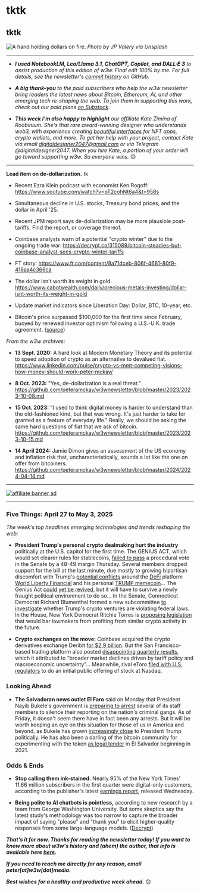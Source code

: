 # tktk
## tktk

![A hand holding dollars on fire.](https://images.unsplash.com/photo-1554672723-b208dc85134f?ixlib=rb-4.0.3&ixid=M3wxMjA3fDB8MHxwaG90by1wYWdlfHx8fGVufDB8fHx8fA%3D%3D&auto=format&fit=crop&w=3540&q=80)
*Photo by JP Valery via Unsplash*

<hr>

- _**I used NotebookLM, Leo/Llama 3.1, ChatGPT, Copilot, and DALL·E 3** to assist production of this edition of w3w. Final edit 100% by me. For full details, see the newsletter's [commit history](https://github.com/peteramckay/w3wnewsletter/commits) on GitHub._ <!-- Edit listed AIs as needed before final publication. -->

- _**A big thank-you** to the paid subscribers who help the w3w newsletter bring readers the latest news about Bitcoin, Ethereum, AI, and other emerging tech re-shaping the web. To join them in supporting this work, check out our paid plans [on Substack](https://w3wnews.substack.com/subscribe)._

- _**This week I'm also happy to highlight** our affiliate Kate Zimina of Roobinium. She's that rare award-winning designer who understands web3, with experience creating [beautiful interfaces](https://dribbble.com/roobinium) for NFT apps, crypto wallets, and more. To get her help with your project, contact Kate via email digitaldesigner2047@gmail.com or via Telegram @digitaldesigner2047. When you hire Kate, a portion of your order will go toward supporting w3w. So everyone wins._ 😊

<hr>

**Lead item on de-dollarization.** tk

<!-- For the lead item, riff on de-dollarization. Some notes & useful links: -->

- Recent Ezra Klein podcast with economist Ken Rogoff: https://www.youtube.com/watch?v=pT2cohNt6a4&t=958s <!-- Primo quotes ~30 mins and ~38 mins in -->

- Simultaneous decline in U.S. stocks, Treasury bond prices, and the dollar in April '25. <!-- Need numbers to illustrate this. -->

- Recent JPM report says de-dollarization may be more plausible post-tariffs. Find the report, or coverage thereof.

- Coinbase analysts warn of a potential "crypto winter" due to the ongoing trade war: https://decrypt.co/315089/bitcoin-steadies-but-coinbase-analyst-sees-crypto-winter-tariffs

- FT story: https://www.ft.com/content/8a71dceb-806f-4681-80f9-416aa4c366ca

- The dollar isn't worth its weight in gold. https://www.cabotwealth.com/daily/precious-metals-investing/dollar-isnt-worth-its-weight-in-gold

- Update market indicators since Liberation Day: Dollar, BTC, 10-year, etc.

- Bitcoin's price surpassed $100,000 for the first time since February, buoyed by renewed investor optimism following a U.S.-U.K. trade agreement. ([source](https://decrypt.co/318527/bitcoin-price-100000-first-time-february))  <!-- Draft summary by ChatGPT -->

*From the w3w archives:*

- **13 Sept. 2020:** A hard look at Modern Monetary Theory and its potential to speed adoption of crypto as an alternative to devalued fiat. https://www.linkedin.com/pulse/crypto-vs-mmt-competing-visions-how-money-should-work-peter-mckay/

- **8 Oct. 2023:** "Yes, de-dollarization is a real threat." https://github.com/peteramckay/w3wnewsletter/blob/master/2023/2023-10-08.md

- **15 Oct. 2023:** "I used to think digital money is harder to understand than the old-fashioned kind, but that was wrong. It's just harder to take for granted as a feature of everyday life." Really, we should be asking the same hard questions of fiat that we ask of bitcoin. https://github.com/peteramckay/w3wnewsletter/blob/master/2023/2023-10-15.md

- **14 April 2024:** Jamie Dimon gives an assessment of the US economy and inflation risk that, uncharacteristically, sounds a lot like the one on offer from bitcoiners. https://github.com/peteramckay/w3wnewsletter/blob/master/2024/2024-04-14.md

 <hr>

 [![affiliate banner ad](https://w3w.news/img/affiliate-kz-letter.png)](
 https://dribbble.com/roobinium)

 <hr>

### Five Things: April 27 to May 3, 2025

*The week's top headlines emerging technologies and trends reshaping the web:*

- **President Trump's personal crypto dealmaking hurt the industry** politically at the U.S. capitol for the first time. The GENIUS ACT, which would set clearer rules for stablecoins, [failed to pass](https://www.axios.com/2025/05/08/senate-vote-stablecoint-crypto-genius-act) a procedural vote in the Senate by a 48-49 margin Thursday. Several members dropped support for the bill at the last minute, due mostly to growing bipartisan discomfort with Trump's [potential conflicts](https://www.yahoo.com/news/crypto-bill-faces-senate-pushback-182307355.html) around the [DeFi](https://www.investopedia.com/decentralized-finance-defi-5113835) platform [World Liberty Financial](https://qz.com/trump-world-liberty-financial-corruption-meme-coin-1851779511) and his personal [TRUMP memecoin](https://mashable.com/article/donald-trump-cryptocurrency-memecoin-top-holders-foreign-exchanges)... The Genius Act [could yet be revived](https://gizmodo.com/crypto-friendly-genius-act-fails-key-senate-vote-as-dems-defect-2000599844), but it will have to survive a newly fraught political environment to do so... In the Senate, Connecticut Democrat Richard Blumenthal formed a new subcommittee [to investigate](https://decrypt.co/318358/democratic-senator-investigates-trumps-chilling-crypto-ventures) whether Trump's crypto ventures are violating federal laws. In the House, New York Democrat Ritchie Torres is [proposing legislation](https://www.theblock.co/post/353501/rep-torres-to-introduce-bill-banning-trump-lawmakers-from-cashing-in-on-memecoins-and-stablecoins) that would bar lawmakers from profiting from similar crypto activity in the future.

- **Crypto exchanges on the move:** Coinbase acquired the crypto derivatives exchange Deribit [for $2.9 billion](https://www.wsj.com/finance/currencies/coinbase-strikes-2-9-billion-deal-for-major-crypto-options-platform-a87ca4b3?st=PpmDxh&reflink=desktopwebshare_permalink). But the San Francisco-based trading platform also posted [disappointing quarterly results](https://www.marketwatch.com/story/coinbase-expects-lower-subscription-revenue-and-a-lot-more-went-wrong-for-the-crypto-exchange-3ebd9259), which it attributed to “broader market declines driven by tariff policy and macroeconomic uncertainty”... Meanwhile, rival eToro [filed with U.S. regulators](https://www.reuters.com/markets/deals/israels-etoro-targets-4-billion-valuation-us-ipo-2025-05-05) to do an initial public offering of stock at Nasdaq.  

<!--

- **Layer-1 networks continue to upgrade:** Ethereum activated its significant 'Pectra' upgrade, increasing the maximum stake limit from 32 to 2,048 ETH, aiming to streamline staking and enhance wallet functionality. ([source](https://www.coindesk.com/tech/2025/05/07/ethereum-activates-pectra-upgrade-raising-max-stake-to-2048-eth)) | BitcoinOS showcased a demo enabling BTC transfers to Cardano and back without using a cross-chain bridge, highlighting advancements in blockchain interoperability. ([source](https://decrypt.co/317840/bitcoinos-demo-sends-btc-to-cardano-and-back-without-a-cross-chain-bridge)) | Ethereum co-founder Vitalik Buterin expressed a desire to simplify Ethereum to be as straightforward as Bitcoin by 2030, emphasizing user-friendliness and efficiency. ([source](https://cryptoslate.com/vitalik-buterin-wants-to-make-ethereum-as-simple-as-bitcoin-by-2030)) <!-- Draft summaries by ChatGPT -->
<!--

- **Crypto payments:** Stripe unveiled a new stablecoin initiative, marking its re-entry into the crypto payments space and aiming to facilitate faster, more efficient transactions. ([source](https://www.theblock.co/post/353605/stripe-unveils-new-stablecoin-feature-following-1-1-billion-bridge-acquisition))  Coinbase is breathing new life into a long-forgotten web payment code, aiming to enhance crypto payment integrations across the internet. ([source](https://decrypt.co/318467/coinbase-breathes-new-lift-into-long-forgotten-web-payment-code)) | Visa doubled down on stablecoins by investing in blockchain payments firm BVNK, signaling confidence in the future of crypto-based financial solutions. ([source](https://www.coindesk.com/business/2025/05/07/visa-doubles-down-on-stablecoins-with-investment-in-blockchain-payments-firm-bvnk))  <!-- Draft summaries by ChatGPT -->

<!--

- **OpenAI updates:** OpenAI decided to abandon its plan to become a for-profit entity, opting to remain under nonprofit governance while restructuring its for-profit subsidiary as a public-benefit corporation. ([source](https://www.wsj.com/tech/ai/openai-to-become-public-benefit-corporation-9e7896e0?st=QVaRQ6&reflink=desktopwebshare_permalink)) | Despite OpenAI's structural changes, Elon Musk will proceed with his lawsuit against the company, challenging its shift away from the original nonprofit model. ([source](https://www.reuters.com/business/elon-musk-keep-lawsuit-against-openai-despite-nonprofit-control-statement-lawyer-2025-05-06)) OpenAI introduced a global initiative to support nations in developing AI infrastructure aligned with democratic values, focusing on localized AI applications in healthcare and education. ([source](https://www.axios.com/2025/05/07/openai-democratic-ai-expansion)) | OpenAI agreed to acquire AI coding tool Windsurf for approximately $3 billion, aiming to bolster its capabilities in AI development tools. ([source](https://www.reuters.com/business/openai-agrees-buy-windsurf-about-3-billion-bloomberg-news-reports-2025-05-06)) | OpenAI CEO Sam Altman testified before the U.S. Senate, discussing AI competition and the importance of responsible AI development in the face of global challenges. ([source](https://www.pbs.org/newshour/politics/watch-live-openai-co-founder-sam-altman-testifies-on-ai-competition-in-senate-hearing)) | Microsoft emerged as a key holdout in OpenAI's restructuring plans, with ongoing discussions about the company's future governance and investment structures. ([source](https://finance.yahoo.com/news/microsoft-key-holdout-openai-restructuring-234551638.html)) <!-- Draft summaries by ChatGPT -->


### Looking Ahead

<!--

- **Meta may take a second stab at stablecoins.** https://fortune.com/crypto/2025/05/08/meta-stablecoins-exploration-usdc-circle-diem-libra/

<!--

- The U.S. Office of the Comptroller of the Currency (OCC) clarified that banks can manage cryptocurrency assets for customers and are permitted to outsource related services, provided they maintain proper oversight and adhere to regulatory standards. ([Decrypt](https://decrypt.co/318478/occ-says-banks-can-handle-crypto-for-customers-and-outsource-it-too)) <!-- Draft summary by ChatGPT

-->

- **The Salvadoran news outlet El Faro** said on Monday that President Nayib Bukele's government is [preparing to arrest](https://beta.elfaro.net/en/el-salvador-en/el-faro-denounces-possible-arrest-warrants-for-at-least-seven-staff-members-in-el-salvador) several of its staff members to silence their reporting on the nation's criminal gangs. As of Friday, it doesn't seem there have in fact been any arrests. But it will be worth keeping an eye on this situation for those of us in America and beyond, as Bukele has grown [increasingly close](https://elfaro.net/en/202515/el_salvador/27826/El-Faro-Denounces-Possible-Arrest-Warrants-for-At-Least-Seven-Staff-Members-in-El-Salvador.htm) to President Trump politically. He has also been a darling of the bitcoin community for experimenting with the token [as legal tender](https://en.wikipedia.org/wiki/Bitcoin_in_El_Salvador) in El Salvador beginning in 2021.  

### Odds & Ends

- **Stop calling them ink-stained.** Nearly 95% of the New York Times' 11.66 million subscribers in the first quarter were digital-only customers, according to the publisher's latest [earnings report](https://nytco-assets.nytimes.com/2025/05/Q1-2025-Earnings-Release-Final-For-Distribution-EkMinJ5V.pdf), released Wednesday.

- **Being polite to AI chatbots is pointless,** according to new research by a team from George Washington University. But some skeptics say the latest study's methodology was too narrow to capture the broader impact of saying "please" and "thank you" to elicit higher-quality responses from some large-language models. ([Decrypt](https://decrypt.co/317176/polite-chatgpt-pointless-new-research))

_**That's it for now. Thanks for reading the newsletter today! If you want to know more about w3w's history and (ahem) the author, that info is available here [here](https://w3wnews.substack.com/about).**_

_**If you need to reach me directly for any reason, email peter[at]w3w[dot]media.**_

_**Best wishes for a healthy and productive week ahead.**_ 😊
